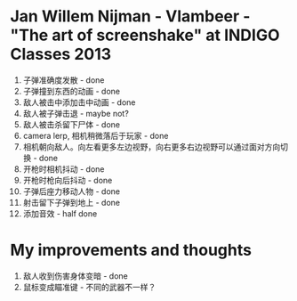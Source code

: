 # Jan Willem Nijman - Vlambeer - "The art of screenshake" at INDIGO Classes 2013

1. 子弹准确度发散 - done
2. 子弹撞到东西的动画 - done
3. 敌人被击中添加击中动画 - done
4. 敌人被子弹击退 - maybe not?
5. 敌人被击杀留下尸体 - done
6. camera lerp, 相机稍微落后于玩家 - done
7. 相机朝向敌人。向左看更多左边视野，向右更多右边视野可以通过面对方向切换 - done
8. 开枪时相机抖动 - done
9. 开枪时枪向后抖动 - done
10. 子弹后座力移动人物 - done
11. 射击留下子弹到地上 - done
12. 添加音效 - half done

# My improvements and thoughts

1. 敌人收到伤害身体变暗 - done
2. 鼠标变成瞄准键 - 不同的武器不一样？